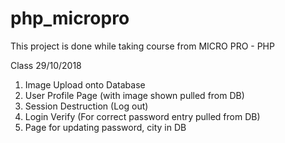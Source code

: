 # php_micropro
This project is done while taking course from MICRO PRO - PHP

Class 29/10/2018
1. Image Upload onto Database
2. User Profile Page (with image shown pulled from DB)
3. Session Destruction (Log out)
4. Login Verify (For correct password entry pulled from DB)
5. Page for updating password, city in DB
